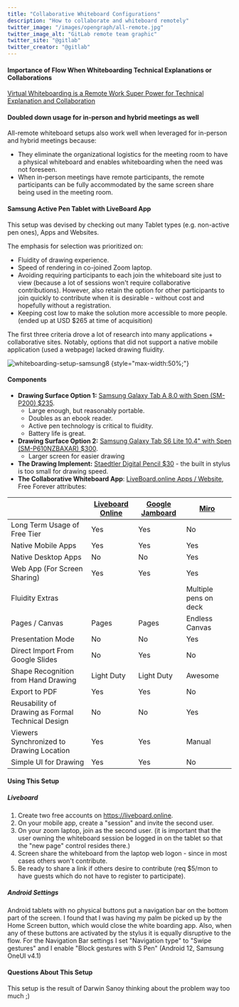 ```yaml
---
title: "Collaborative Whiteboard Configurations"
description: "How to collaborate and whiteboard remotely"
twitter_image: "/images/opengraph/all-remote.jpg"
twitter_image_alt: "GitLab remote team graphic"
twitter_site: "@gitlab"
twitter_creator: "@gitlab"
---
```


#### Importance of Flow When Whiteboarding Technical Explanations or Collaborations

[Virtual Whiteboarding is a Remote Work Super Power for Technical Explanation and Collaboration](https://about.gitlab.com/blog/2022/09/01/whiteboarding-remote-work-superpower/)

#### Doubled down usage for in-person and hybrid meetings as well

All-remote whiteboard setups also work well when leveraged for in-person and hybrid meetings because:

- They eliminate the organizational logistics for the meeting room to have a physical whiteboard and enables whiteboarding when the need was not foreseen.
- When in-person meetings have remote participants, the remote participants can be fully accommodated by the same screen share being used in the meeting room.

#### Samsung Active Pen Tablet with LiveBoard App

This setup was devised by checking out many Tablet types (e.g. non-active pen ones), Apps and Websites.

The emphasis for selection was prioritized on:

- Fluidity of drawing experience.
- Speed of rendering in co-joined Zoom laptop.
- Avoiding requiring participants to each join the whiteboard site just to view (because a lot of sessions won't require collaborative contributions).  However, also retain the option for other participants to join quickly to contribute when it is desirable - without cost and hopefully without a registration.
- Keeping cost low to make the solution more accessible to more people. (ended up at USD $265 at time of acquisition)

The first three criteria drove a lot of research into many applications + collaborative sites. Notably, options that did not support a native mobile application (used a webpage) lacked drawing fluidity.

![whiteboarding-setup-samsung8](/images/all-remote/whiteboarding-setup-samsung8.jpg)
{style="max-width:50%;"}

#### Components

- **Drawing Surface Option 1:** [Samsung Galaxy Tab A 8.0 with Spen (SM-P200) $235](https://www.amazon.com/gp/product/B07TS2N27S/).
  - Large enough, but reasonably portable.
  - Doubles as an ebook reader.
  - Active pen technology is critical to fluidity.
  - Battery life is great.
- **Drawing Surface Option 2:** [Samsung Galaxy Tab S6 Lite 10.4" with Spen (SM-P610NZBAXAR) $300](https://www.amazon.com/SAMSUNG-Android-Included-Speakers-SM-P610NZBAXAR/dp/B086Z3S3MY/).
  - Larger screen for easier drawing
- **The Drawing Implement:** [Staedtler Digital Pencil $30](https://www.amazon.com/gp/product/B072N31S7C/) - the built in stylus is too small for drawing speed.
- **The Collaborative Whiteboard App**: [LiveBoard.online Apps / Website](https://liveboard.online), Free Forever attributes:

|                                                   | [Liveboard Online](https://www.liveboard.online) | [Google Jamboard](https://support.google.com/jamboard/answer/7424836?hl=en) | [Miro](https://miro.com) |
| ------------------------------------------------- | ------------------------------------------------ | ------------------------------------------------------------ | ------------------------ |
| Long Term Usage of Free Tier                      | Yes                                              | Yes                                                          | No                       |
| Native Mobile Apps                                | Yes                                              | Yes                                                          | Yes                      |
| Native Desktop Apps                               | No                                               | No                                                           | Yes                      |
| Web App (For Screen Sharing)                      | Yes                                              | Yes                                                          | Yes                      |
| Fluidity Extras                                   |                                                  |                                                              | Multiple pens on deck    |
| Pages / Canvas                                    | Pages                                            | Pages                                                        | Endless Canvas           |
| Presentation Mode                                 | No                                               | No                                                           | Yes                      |
| Direct Import From Google Slides                  | No                                               | Yes                                                          | No                       |
| Shape Recognition from Hand Drawing               | Light Duty                                       | Light Duty                                                   | Awesome                  |
| Export to PDF                                     | Yes                                              | Yes                                                          | No                       |
| Reusability of Drawing as Formal Technical Design | No                                               | No                                                           | Yes                      |
| Viewers Synchronized to Drawing Location          | Yes                                              | Yes                                                          | Manual                   |
| Simple UI for Drawing                             | Yes                                              | Yes                                                          | No                       |

#### Using This Setup

##### Liveboard

1. Create two free accounts on https://liveboard.online.
1. On your mobile app, create a "session" and invite the second user.
1. On your zoom laptop, join as the second user. (it is important that the user owning the whiteboard session be logged in on the tablet so that the "new page" control resides there.)
1. Screen share the whiteboard from the laptop web logon - since in most cases others won't contribute.
1. Be ready to share a link if others desire to contribute (req $5/mon to have guests which do not have to register to participate).

##### Android Settings

Android tablets with no physical buttons put a navigation bar on the bottom part of the screen. I found that I was having my palm be picked up by the Home Screen button, which would close the white boarding app. Also, when any of these buttons are activated by the stylus it is equally disruptive to the flow. For the Navigation Bar settings I set "Navigation type" to "Swipe gestures" and I enable "Block gestures with S Pen" (Android 12, Samsung OneUI v4.1)

#### Questions About This Setup

This setup is the result of Darwin Sanoy thinking about the problem way too much ;)
